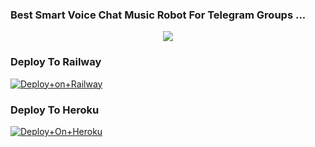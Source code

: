 ### Best Smart Voice Chat Music Robot For Telegram Groups ...


<p align="center"><a href="https://t.me/adityahalder"><img src="https://telegra.ph/file/95d0ad6ac9784ab56df7b.jpg"></a></p>




### Deploy To Railway

[![Deploy+on+Railway](https://railway.app/button.svg)](https://railway.app/new/template?template=https://github.com/toxictelegram1/ADITYA&envs=API_ID,API_HASH,BOT_TOKEN,DURATION_LIMIT,STRING_SESSION,SUDO_USERS)


### Deploy To Heroku

[![Deploy+On+Heroku](https://www.herokucdn.com/deploy/button.svg)](https://heroku.com/deploy?template=https://github.com/toxictelegram1/ADITYA)


